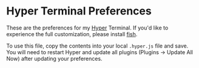 # Hyper Terminal Preferences

These are the preferences for my [Hyper](https://hyper.is) Terminal. If you'd like to experience the full customization, please install [fish](https://fishshell.com).

To use this file, copy the contents into your local `.hyper.js` file and save. You will need to restart Hyper and update all plugins (Plugins -> Update All Now) after updating your preferences.
